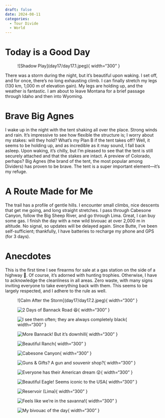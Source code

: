 ```yaml
---
draft: false 
date: 2024-08-11
categories:
  - Tour Divide
  - World
---
```


# Today is a Good Day

<figure markdown>
![Shadow Play](day17/day17.1.jpeg){ width=“300” }
</figure>

There was a storm during the night, but it’s beautiful upon waking. I set off, and for once, there’s no long exhausting climb. I can finally stretch my legs (130 km, 1,000 m of elevation gain). My legs are holding up, and the weather is fantastic. I am about to leave Montana for a brief passage through Idaho and then into Wyoming.

<!-- more -->

# Brave Big Agnes

I wake up in the night with the tent shaking all over the place. Strong winds and rain. It’s impressive to see how flexible the structure is; I worry about my stakes: will they hold? What’s my Plan B if the tent takes off? Well, it seems to be holding up, and as incredible as it may sound, I fall back asleep. Upon waking, it’s chilly, but I’m pleased to see that the tent is still securely attached and that the stakes are intact. A preview of Colorado, perhaps? Big Agnes (the brand of the tent, the most popular among Dividers) has proven to be brave. The tent is a super important element—it’s my refuge.

# A Route Made for Me

The trail has a profile of gentle hills. I encounter small climbs, nice descents that get me going, and long straight stretches. I pass through Cabesone Canyon, follow the Big Sheep River, and go through Lima. Great, I can buy some gas. I finish the day with a new wild bivouac at over 2,000 m in altitude. No signal, so updates will be delayed again. Since Butte, I’ve been self-sufficient; thankfully, I have batteries to recharge my phone and GPS (for 3 days).

# Anecdotes 

This is the first time I see firearms for sale at a gas station on the side of a highway 🤣. Of course, it’s adorned with hunting trophies. Otherwise, I have to acknowledge the cleanliness in all areas. Zero waste, with many signs inviting everyone to take everything back with them. This seems to be largely respected, and I adhere to the rule as well.

<figure markdown>
![Calm After the Storm](day17/day17.2.jpeg){ width=“300” }

![2 Days of Bannack Road 😆](day17/day17.3.jpeg){ width=“300” }

![I see them often; they are always completely black](day17/day17.4.jpeg){ width=“300” }

![More Bannack! But it’s downhill](day17/day17.5.jpeg){ width=“300” }

![Beautiful Ranch](day17/day17.6.jpeg){ width=“300” }

![Cabesone Canyon](day17/day17.7.jpeg){ width=“300” }

![Guns & Gifts? A gun and souvenir shop?](day17/day17.8.jpeg){ width=“300” }

![Everyone has their American dream 😜](day17/day17.9.jpeg){ width=“300” }

![Beautiful Eagle! Seems iconic to the USA](day17/day17.10.jpeg){ width=“300” }

![Reservoir (Lima)](day17/day17.11.jpeg){ width=“300” }

![Feels like we’re in the savanna!](day17/day17.12.jpeg){ width=“300” }

![My bivouac of the day](day17/day17.13.jpeg){ width=“300” }

</figure>
